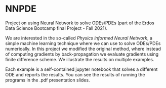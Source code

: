 # NNPDE
Project on using Neural Network to solve ODEs/PDEs 
(part of the Erdos Data Science Bootcamp final Project - Fall 2021).


We are interested in the so-called *Physics informed Neural Network*, a simple machine learning technique where we can use to solve ODEs/PDEs numerically. In this project we modified the original method, where instead of computing gradients by back-propagation we evaluate gradients using finite difference scheme. We illustrate the results on multiple examples. 

Each example is a self-contained jupyter notebook that solves a different ODE and reports the results. You can see the results of running the programs in the .pdf presentation slides.
